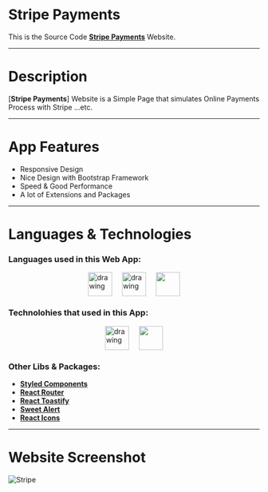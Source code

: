 # Stripe Payments

This is the Source Code [**Stripe Payments**](https://strip3-payments.vercel.app/) Website.

---

# Description

[**Stripe Payments**] Website is a Simple Page that simulates Online Payments Process with Stripe ...etc.

---

# App Features

- Responsive Design
- Nice Design with Bootstrap Framework
- Speed & Good Performance
- A lot of Extensions and Packages

---

# Languages & Technologies

### Languages used in this Web App:

<div style="display: flex; justify-content: center; align-items: center; gap: 20px;">
  <a href="https://developer.mozilla.org/en-US/docs/Web/HTML"><img src="https://img.icons8.com/color/48/000000/html-5--v1.png" alt="drawing" width="48" height="48"/></a>
  <a href="https://developer.mozilla.org/en-US/docs/Web/CSS?retiredLocale=ar"><img src="https://img.icons8.com/color/48/000000/css3.png" alt="drawing" width="48" height="48"/></a>
  <a href="https://www.javascript.com/"><img src="https://img.icons8.com/color/48/000000/javascript--v2.png" width="48" height="48"/></a>
</div>

### Technolohies that used in this App:

<div style="display: flex; justify-content: center; align-items: center; gap: 20px;">
  <a href="https://reactjs.org/"><img src="https://cdn-icons-png.flaticon.com/512/3334/3334886.png" alt="drawing" width="48" height="48"/></a>
  <a href="https://getbootstrap.com/"><img src="https://img.icons8.com/color/48/000000/bootstrap.png" width="48" height="48"/></a>
</div>

### Other Libs & Packages:

- [**Styled Components**](https://styled-components.com/)
- [**React Router**](https://v5.reactrouter.com/)
- [**React Toastify**](https://www.npmjs.com/package/react-toastify)
- [**Sweet Alert**](https://sweetalert.js.org/guides/)
- [**React Icons**](https://react-icons.github.io/react-icons/)

---

# Website Screenshot

![Stripe](https://github.com/ahmedmohmd/stripe-payment-frontend/blob/main/app-screenshot.png?raw=true)
